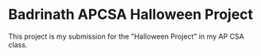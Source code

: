# Badrinath APCSA Halloween Project
This project is my submission for the "Halloween Project" in my AP CSA class.
